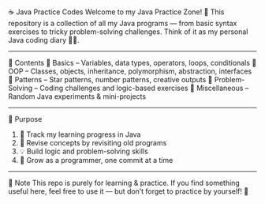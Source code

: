 ☕ Java Practice Codes
Welcome to my Java Practice Zone! 🚀
This repository is a collection of all my Java programs — from basic syntax exercises to tricky problem-solving challenges.
Think of it as my personal Java coding diary 📓✨.

----------------------------------------------------------------------------------------------------------------------------------------
📂 Contents
🔹 Basics – Variables, data types, operators, loops, conditionals
🔹 OOP – Classes, objects, inheritance, polymorphism, abstraction, interfaces
🔹 Patterns – Star patterns, number patterns, creative outputs
🔹 Problem-Solving – Coding challenges and logic-based exercises
🔹 Miscellaneous – Random Java experiments & mini-projects

----------------------------------------------------------------------------------------------------------------------------------------
🎯 Purpose
1. 📝 Track my learning progress in Java
2. 🔄 Revise concepts by revisiting old programs
3. 💡 Build logic and problem-solving skills
4. 🌱 Grow as a programmer, one commit at a time

----------------------------------------------------------------------------------------------------------------------------------------
💬 Note
This repo is purely for learning & practice.
If you find something useful here, feel free to use it — but don’t forget to practice by yourself! 💪

